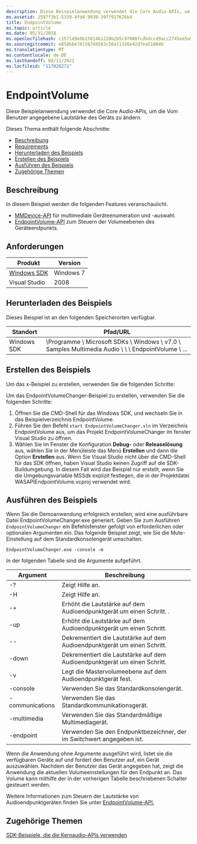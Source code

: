 ```yaml
---
description: Diese Beispielanwendung verwendet die Core Audio-APIs, um die Vom Benutzer angegebene Lautstärke des Geräts zu ändern.
ms.assetid: 2597f3b1-5339-4fd4-9938-39ff917626b4
title: EndpointVolume
ms.topic: article
ms.date: 05/31/2018
ms.openlocfilehash: c157149e6b15014b1228b2b5c97080fcdbdccd9acc2745ee5a986a7de7c997f2
ms.sourcegitcommit: e858bbe701567d4583c50a11326e42d7ea51804b
ms.translationtype: MT
ms.contentlocale: de-DE
ms.lasthandoff: 08/11/2021
ms.locfileid: "117828271"
---
```

# <a name="endpointvolume"></a>EndpointVolume

Diese Beispielanwendung verwendet die Core Audio-APIs, um die Vom Benutzer angegebene Lautstärke des Geräts zu ändern.

Dieses Thema enthält folgende Abschnitte:

-   [Beschreibung](#description)
-   [Requirements](#requirements)
-   [Herunterladen des Beispiels](#downloading-the-sample)
-   [Erstellen des Beispiels](#building-the-sample)
-   [Ausführen des Beispiels](#running-the-sample)
-   [Zugehörige Themen](#related-topics)

## <a name="description"></a>Beschreibung

In diesem Beispiel werden die folgenden Features veranschaulicht.

-   [MMDevice-API](mmdevice-api.md) für multimediale Geräteenumeration und -auswahl.
-   [EndpointVolume-API](endpointvolume-api.md) zum Steuern der Volumeebenen des Geräteendpunkts.

## <a name="requirements"></a>Anforderungen



| Produkt                                                        | Version   |
|----------------------------------------------------------------|-----------|
| [Windows SDK](https://msdn.microsoft.com/windowsvista/bb980924.aspx) | Windows 7 |
| Visual Studio                                                  | 2008      |



 

## <a name="downloading-the-sample"></a>Herunterladen des Beispiels

Dieses Beispiel ist an den folgenden Speicherorten verfügbar.



| Standort    | Pfad/URL                                                                                        |
|-------------|-------------------------------------------------------------------------------------------------|
| Windows SDK | \\Programme \\ Microsoft SDKs \\ Windows \\ v7.0 \\ Samples Multimedia Audio \\ \\ \\ EndpointVolume \\ ... |



 

## <a name="building-the-sample"></a>Erstellen des Beispiels

Um das x-Beispiel zu erstellen, verwenden Sie die folgenden Schritte:

Um das EndpointVolumeChanger-Beispiel zu erstellen, verwenden Sie die folgenden Schritte:

1.  Öffnen Sie die CMD-Shell für das Windows SDK, und wechseln Sie in das Beispielverzeichnis EndpointVolume.
2.  Führen Sie den Befehl `start EndpointVolumeChanger.sln` im Verzeichnis EndpointVolume aus, um das Projekt EndpointVolumeChanger im fenster Visual Studio zu öffnen.
3.  Wählen Sie im Fenster die Konfiguration **Debug-** oder **Releaselösung** aus, wählen Sie in der Menüleiste das Menü **Erstellen** und dann die Option **Erstellen** aus. Wenn Sie Visual Studio nicht über die CMD-Shell für das SDK öffnen, haben Visual Studio keinen Zugriff auf die SDK-Buildumgebung. In diesem Fall wird das Beispiel nur erstellt, wenn Sie die Umgebungsvariable MSSdk explizit festlegen, die in der Projektdatei WASAPIEndpointVolume.vcproj verwendet wird.

## <a name="running-the-sample"></a>Ausführen des Beispiels

Wenn Sie die Demoanwendung erfolgreich erstellen, wird eine ausführbare Datei EndpointVolumeChanger.exe generiert. Geben Sie zum Ausführen `EndpointVolumeChanger` ein Befehlsfenster gefolgt von erforderlichen oder optionalen Argumenten ein. Das folgende Beispiel zeigt, wie Sie die Mute-Einstellung auf dem Standardkonsolengerät umschalten.

`EndpointVolumeChanger.exe -console -m`

In der folgenden Tabelle sind die Argumente aufgeführt.

| Argument        | Beschreibung                                                         |
|-----------------|---------------------------------------------------------------------|
| -?              | Zeigt Hilfe an.                                                         |
| -H              | Zeigt Hilfe an.                                                         |
| -+              | Erhöht die Lautstärke auf dem Audioendpunktgerät um einen Schritt. . |
| -up             | Erhöht die Lautstärke auf dem Audioendpunktgerät um einen Schritt.   |
| --              | Dekrementiert die Lautstärke auf dem Audioendpunktgerät um einen Schritt.   |
| -down           | Dekrementiert die Lautstärke auf dem Audioendpunktgerät um einen Schritt.   |
| -v              | Legt die Mastervolumeebene auf dem Audioendpunktgerät fest.          |
| -console        | Verwenden Sie das Standardkonsolengerät.                                     |
| -communications | Verwenden Sie das Standardkommunikationsgerät.                               |
| -multimedia     | Verwenden Sie das Standardmäßige Multimediagerät.                                  |
| -endpoint       | Verwenden Sie den Endpunktbezeichner, der im Switchwert angegeben ist.          |



 

Wenn die Anwendung ohne Argumente ausgeführt wird, listet sie die verfügbaren Geräte auf und fordert den Benutzer auf, ein Gerät auszuwählen. Nachdem der Benutzer das Gerät angegeben hat, zeigt die Anwendung die aktuellen Volumeeinstellungen für den Endpunkt an. Das Volume kann mithilfe der in der vorherigen Tabelle beschriebenen Schalter gesteuert werden.

Weitere Informationen zum Steuern der Lautstärke von Audioendpunktgeräten finden Sie unter [EndpointVolume-API.](endpointvolume-api.md)

## <a name="related-topics"></a>Zugehörige Themen

<dl> <dt>

[SDK-Beispiele, die die Kernaudio-APIs verwenden](sdk-samples-that-use-the-core-audio-apis.md)
</dt> </dl>

 

 




